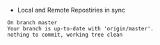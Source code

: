 
* Local and Remote Repostiries in sync 

```
On branch master
Your branch is up-to-date with 'origin/master'.
nothing to commit, working tree clean
```

